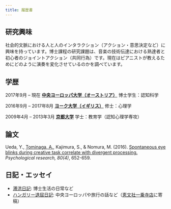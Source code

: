 ```yaml
---
title: 履歴書
---
```


## 研究興味
社会的文脈における人と人のインタラクション（アクション・意思決定など）に興味を持っています。博士課程の研究課題は、音楽の技術伝達における熟達者と初心者のジョイントアクション（共同行為）です。現在はピアニストが教えるためにどのように演奏を変化させているのかを調べています。

## 学歴
2017年9月 – 現在
[**中央ヨーロッパ大学（オーストリア）**](https://www.ceu.edu/)
博士学生：認知科学

2016年9月 – 2017年8月
[**ヨーク大学（イギリス）**](https://www.york.ac.uk/)
修士：心理学

2009年4月 – 2013年3月
[**京都大学**](http://www.kyoto-u.ac.jp/ja)
学士：教育学（認知心理学専攻）

## 論文
Ueda, Y., <u>Tominaga, A.</u>, Kajimura, S., & Nomura, M. (2016). [Spontaneous eye blinks during creative task correlate with divergent processing.](https://doi.org/10.1007/s00426-015-0665-x) *Psychological research, 80(4)*, 652-659.

## 日記・エッセイ
- [滞洪日記](https://note.com/atsukotominaga): 博士生活の日常など
- [ハンガリー退屈日記](https://note.com/acukor): 中央ヨーロッパや旅行の話など（[恵文社一乗寺店](http://www.keibunsha-store.com/)に寄稿）
